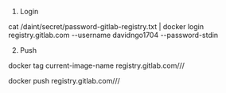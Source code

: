 
1. Login

cat /daint/secret/password-gitlab-registry.txt | docker login registry.gitlab.com --username davidngo1704 --password-stdin

2. Push

docker tag current-image-name registry.gitlab.com/<namespace>/<project>/<image>

docker push registry.gitlab.com/<namespace>/<project>/<image>

